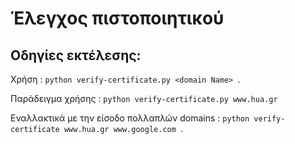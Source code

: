 # Έλεγχος πιστοποιητικού

## Οδηγίες εκτέλεσης:


Χρήση : ```python verify-certificate.py <domain Name> ```.

Παράδειγμα χρήσης : ```python verify-certificate.py www.hua.gr ``` 

Εναλλακτικά με την είσοδο πολλαπλών domains : ```python verify-certificate www.hua.gr www.google.com ```.


